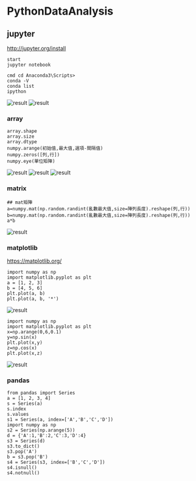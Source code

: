 # PythonDataAnalysis

## jupyter
http://jupyter.org/install
```
start 
jupyter notebook

cmd cd Anaconda3\Scripts>
conda -V
conda list
ipython
```
![result](pic/conda-v.png)
![result](pic/conda%20list.png)

### array
```
array.shape
array.size
array.dtype
numpy.arange(初始值,最大值,選項-間隔值)
numpy.zeros([列,行])
numpy.eye(單位矩陣)
```
![result](pic/python_array.PNG)
![result](pic/python_array2.PNG)
![result](pic/python_array3.PNG)

### matrix
```
## mat矩陣
a=numpy.mat(np.random.randint(亂數最大值,size=陣列長度).reshape(列,行))
b=numpy.mat(np.random.randint(亂數最大值,size=陣列長度).reshape(列,行))
a*b
```
![result](pic/matrix.PNG)

### matplotlib
https://matplotlib.org/
```
import numpy as np
import matplotlib.pyplot as plt
a = [1, 2, 3]
b = [4, 5, 6]
plt.plot(a, b)
plt.plot(a, b, '*')
```
![result](pic/plot.PNG)
```
import numpy as np
import matplotlib.pyplot as plt
x=np.arange(0,6,0.1)
y=np.sin(x)
plt.plot(x,y)
z=np.cos(x)
plt.plot(x,z)
```
![result](pic/plot2.PNG)

### pandas
```
from pandas import Series
a = [1, 2, 3, 4]
s = Series(a)
s.index
s.values
s1 = Series(a, index=['A','B','C','D'])
import numpy as np
s2 = Series(np.arange(5))
d = {'A':1,'B':2,'C':3,'D':4}
s3 = Series(d)
s3.to_dict()
s3.pop('A')
b = s3.pop('B')
s4 = Series(s3, index=['B','C','D'])
s4.isnull()
s4.notnull()
```
